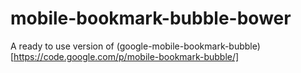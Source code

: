 mobile-bookmark-bubble-bower
=================

A ready to use version of (google-mobile-bookmark-bubble)[https://code.google.com/p/mobile-bookmark-bubble/]

